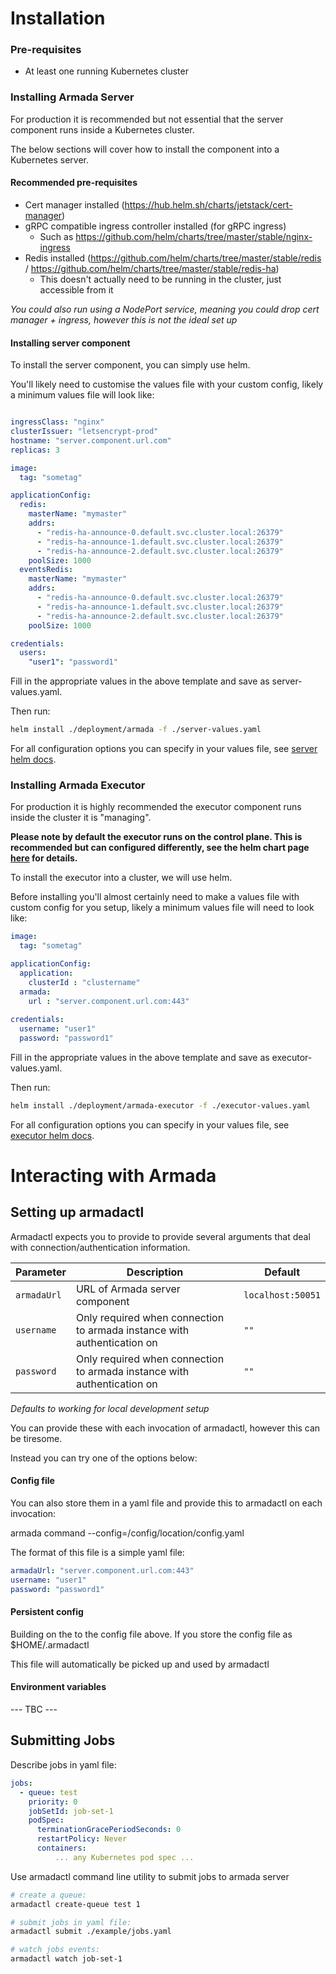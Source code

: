 # Installation

### Pre-requisites

* At least one running Kubernetes cluster

### Installing Armada Server

For production it is recommended but not essential that the server component runs inside a Kubernetes cluster.

The below sections will cover how to install the component into a Kubernetes server. 

#### Recommended pre-requisites

* Cert manager installed (https://hub.helm.sh/charts/jetstack/cert-manager)
* gRPC compatible ingress controller installed (for gRPC ingress)
    * Such as https://github.com/helm/charts/tree/master/stable/nginx-ingress
* Redis installed (https://github.com/helm/charts/tree/master/stable/redis / https://github.com/helm/charts/tree/master/stable/redis-ha)
    * This doesn't actually need to be running in the cluster, just accessible from it

*You could also run using a NodePort service, meaning you could drop cert manager + ingress, however this is not the ideal set up*

#### Installing server component


To install the server component, you can simply use helm.

You'll likely need to customise the values file with your custom config, likely a minimum values file will look like:

```yaml

ingressClass: "nginx"
clusterIssuer: "letsencrypt-prod"
hostname: "server.component.url.com"
replicas: 3

image:
  tag: "sometag"

applicationConfig:
  redis:
    masterName: "mymaster"
    addrs:
      - "redis-ha-announce-0.default.svc.cluster.local:26379"
      - "redis-ha-announce-1.default.svc.cluster.local:26379"
      - "redis-ha-announce-2.default.svc.cluster.local:26379"
    poolSize: 1000
  eventsRedis:   
    masterName: "mymaster"
    addrs:
      - "redis-ha-announce-0.default.svc.cluster.local:26379"
      - "redis-ha-announce-1.default.svc.cluster.local:26379"
      - "redis-ha-announce-2.default.svc.cluster.local:26379"
    poolSize: 1000

credentials:
  users:
    "user1": "password1"
```

Fill in the appropriate values in the above template and save as server-values.yaml.

Then run:

```bash
helm install ./deployment/armada -f ./server-values.yaml
```

For all configuration options you can specify in your values file, see [server helm docs](./helm/server.md).

### Installing Armada Executor

For production it is highly recommended the executor component runs inside the cluster it is "managing".

**Please note by default the executor runs on the control plane. This is recommended but can configured differently, see the helm chart page [here](./docs/helm/executor.md) for details.**

To install the executor into a cluster, we will use helm. 

Before installing you'll almost certainly need to make a values file with custom config for you setup, likely a minimum values file will need to look like:

```yaml
image:
  tag: "sometag"

applicationConfig:
  application:
    clusterId : "clustername"
  armada:
    url : "server.component.url.com:443"
    
credentials:
  username: "user1"
  password: "password1"
 ```

Fill in the appropriate values in the above template and save as executor-values.yaml.

Then run:

```bash
helm install ./deployment/armada-executor -f ./executor-values.yaml
```

For all configuration options you can specify in your values file, see [executor helm docs](./helm/executor.md).


# Interacting with Armada

## Setting up armadactl

Armadactl expects you to provide to provide several arguments that deal with connection/authentication information.

| Parameter    | Description                                                              | Default            |
|--------------|--------------------------------------------------------------------------|--------------------|
| `armadaUrl`  | URL of Armada server component                                           | `localhost:50051`  |
| `username`   | Only required when connection to armada instance with authentication on  | `""`               |
| `password`   | Only required when connection to armada instance with authentication on  | `""`               |

*Defaults to working for local development setup*

You can provide these with each invocation of armadactl, however this can be tiresome.

Instead you can try one of the options below:

#### Config file

You can also store them in a yaml file and provide this to armadactl on each invocation:

armada command --config=/config/location/config.yaml

The format of this file is a simple yaml file:

```yaml
armadaUrl: "server.component.url.com:443"
username: "user1"
password: "password1"
```

#### Persistent config

Building on the to the config file above. If you store the config file as $HOME/.armadactl

This file will automatically be picked up and used by armadactl

#### Environment variables

 --- TBC ---

## Submitting Jobs
Describe jobs in yaml file:
```yaml
jobs:
  - queue: test
    priority: 0
    jobSetId: job-set-1
    podSpec:
      terminationGracePeriodSeconds: 0
      restartPolicy: Never
      containers:
          ... any Kubernetes pod spec ...

```

Use armadactl command line utility to submit jobs to armada server
```bash
# create a queue:
armadactl create-queue test 1

# submit jobs in yaml file:
armadactl submit ./example/jobs.yaml

# watch jobs events:
armadactl watch job-set-1

```
